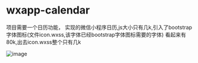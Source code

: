 # wxapp-calendar
项目需要一个日历功能，
实现的微信小程序日历,js大小只有几k,引入了bootstrap字体图标(文件icon.wxss,该字体已经bootstrap字体图标需要的字体)
看起来有80k,出去icon.wxss整个只有几k


![image](https://github.com/lengyue1084/wxapp-calendar/blob/master/screenshots/1.png)
